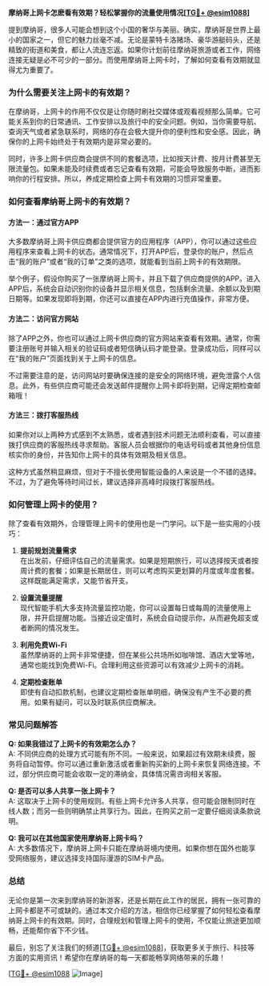 **摩纳哥上网卡怎麽看有效期？轻松掌握你的流量使用情况[[TG💪+ @esim1088](https://t.me/s/esim1088)]**

提到摩纳哥，很多人可能会想到这个小国的奢华与美丽。确实，摩纳哥是世界上最小的国家之一，但它的魅力丝毫不减。无论是蒙特卡洛赌场、豪华游艇码头，还是精致的街道和美食，都让人流连忘返。如果你计划前往摩纳哥旅游或者工作，网络连接无疑是必不可少的一部分。而使用摩纳哥上网卡时，了解如何查看有效期就显得尤为重要了。

### **为什么需要关注上网卡的有效期？**

在摩纳哥，上网卡的作用不仅仅是让你随时刷社交媒体或观看视频那么简单。它可能关系到你的日常通讯、工作安排以及旅行中的安全问题。例如，当你需要导航、查询天气或者紧急联系时，网络的存在会极大提升你的便利性和安全感。因此，确保你的上网卡始终处于有效期内是非常必要的。

同时，许多上网卡供应商会提供不同的套餐选项，比如按天计费、按月计费甚至无限流量包。如果未能及时续费或者忘记查看有效期，可能会导致服务中断，进而影响你的行程安排。所以，养成定期检查上网卡有效期的习惯非常重要。

### **如何查看摩纳哥上网卡的有效期？**

#### **方法一：通过官方APP**
大多数摩纳哥上网卡供应商都会提供官方的应用程序（APP），你可以通过这些应用程序来查看上网卡的状态。通常情况下，打开APP后，登录你的账户，然后点击“我的账户”或者“我的订单”之类的选项，就能看到当前上网卡的有效期限。

举个例子，假设你购买了一张摩纳哥上网卡，并且下载了供应商提供的APP。进入APP后，系统会自动识别你的设备并显示相关信息，包括剩余流量、余额以及到期日期等。如果发现即将到期，你还可以直接在APP内进行充值操作，非常方便。

#### **方法二：访问官方网站**
除了APP之外，你也可以通过上网卡供应商的官方网站来查看有效期。通常，你需要注册账号并输入相关的验证码或者短信确认码才能登录。登录成功后，同样可以在“我的账户”页面找到关于上网卡的信息。

不过需要注意的是，访问网站时要确保连接的是安全的网络环境，避免泄露个人信息。此外，有些供应商可能还会发送邮件提醒你上网卡即将到期，记得定期检查邮箱哦！

#### **方法三：拨打客服热线**
如果你对以上两种方式感到不太熟悉，或者遇到技术问题无法顺利查看，可以直接拨打供应商的客服热线寻求帮助。客服人员会根据你的电话号码或者其他身份信息核实你的身份，并告知你上网卡的具体有效期及相关信息。

这种方式虽然稍显麻烦，但对于不擅长使用智能设备的人来说是一个不错的选择。不过，为了避免等待时间过长，建议选择非高峰时段拨打客服热线。

### **如何管理上网卡的使用？**

除了查看有效期外，合理管理上网卡的使用也是一门学问。以下是一些实用的小技巧：

1. **提前规划流量需求**  
   在出发前，仔细评估自己的流量需求。如果是短期旅行，可以选择按天或者按周计费的套餐；如果是长期居住，则可以考虑购买更划算的月度或年度套餐。这样既能满足需求，又能节省开支。

2. **设置流量提醒**  
   现代智能手机大多支持流量监控功能，你可以设置每日或每周的流量使用上限，并开启提醒功能。当接近设定值时，系统会自动提示你，从而避免超支或者断网的情况发生。

3. **利用免费Wi-Fi**  
   虽然摩纳哥的上网卡非常便捷，但在某些公共场所如咖啡馆、酒店大堂等地，通常也能找到免费Wi-Fi。合理利用这些资源可以有效减少上网卡的消耗。

4. **定期检查账单**  
   即使有自动扣款机制，也建议定期检查账单明细，确保没有产生不必要的费用。如果有疑问，可以及时联系供应商解决。

### **常见问题解答**

**Q: 如果我错过了上网卡的有效期怎么办？**  
A: 不同供应商的处理方式可能有所不同。一般来说，如果超过有效期未续费，服务将自动暂停。你可以通过重新激活或者重新购买新的上网卡来恢复网络连接。不过，部分供应商可能会收取一定的滞纳金，具体情况需咨询相关客服。

**Q: 是否可以多人共享一张上网卡？**  
A: 这取决于上网卡的使用规则。有些上网卡允许多人共享，但可能会限制同时在线人数；而另一些则明确禁止共享行为。因此，在购买之前一定要仔细阅读条款说明。

**Q: 我可以在其他国家使用摩纳哥上网卡吗？**  
A: 大多数情况下，摩纳哥上网卡只能在摩纳哥境内使用。如果你想在国外也能享受网络服务，建议选择支持国际漫游的SIM卡产品。

### **总结**

无论你是第一次来到摩纳哥的新游客，还是长期在此工作的居民，拥有一张可靠的上网卡都是不可或缺的。通过本文介绍的方法，相信你已经掌握了如何轻松查看摩纳哥上网卡的有效期。同时，合理规划和管理上网卡的使用，不仅能让旅途更加顺畅，还能帮你省下不少钱。

最后，别忘了关注我们的频道[[TG💪+ @esim1088](https://t.me/s/esim1088)]，获取更多关于旅行、科技等方面的实用资讯！希望你在摩纳哥的每一天都能畅享网络带来的乐趣！

[[TG💪+ @esim1088](https://t.me/s/esim1088) ![Image](https://i.postimg.cc/4NQfJmqS/Snipaste-2025-05-13-00-14-12.png)]